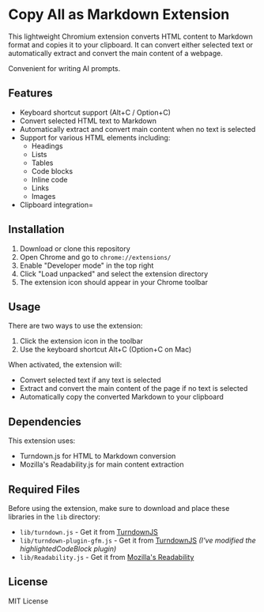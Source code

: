 # Copy All as Markdown Extension

This lightweight Chromium extension converts HTML content to Markdown format and copies it to your clipboard.
It can convert either selected text or automatically extract and convert the main content of a webpage.

Convenient for writing AI prompts.

## Features

- Keyboard shortcut support (Alt+C / Option+C)
- Convert selected HTML text to Markdown
- Automatically extract and convert main content when no text is selected
- Support for various HTML elements including:
  - Headings
  - Lists
  - Tables
  - Code blocks
  - Inline code
  - Links
  - Images
- Clipboard integration=

## Installation

1. Download or clone this repository
2. Open Chrome and go to `chrome://extensions/`
3. Enable "Developer mode" in the top right
4. Click "Load unpacked" and select the extension directory
5. The extension icon should appear in your Chrome toolbar

## Usage

There are two ways to use the extension:

1. Click the extension icon in the toolbar
2. Use the keyboard shortcut Alt+C (Option+C on Mac)

When activated, the extension will:
- Convert selected text if any text is selected
- Extract and convert the main content of the page if no text is selected
- Automatically copy the converted Markdown to your clipboard

## Dependencies

This extension uses:
- Turndown.js for HTML to Markdown conversion
- Mozilla's Readability.js for main content extraction

## Required Files

Before using the extension, make sure to download and place these libraries in the `lib` directory:
- `lib/turndown.js` - Get it from [TurndownJS](https://github.com/mixmark-io/turndown/blob/master/src/turndown.js)
- `lib/turndown-plugin-gfm.js` - Get it from [TurndownJS](https://github.com/mixmark-io/turndown-plugin-gfm/tree/master/src) *(I've modified the highlightedCodeBlock plugin)*
- `lib/Readability.js` - Get it from [Mozilla's Readability](https://github.com/mozilla/readability/blob/main/Readability.js)

## License

MIT License
